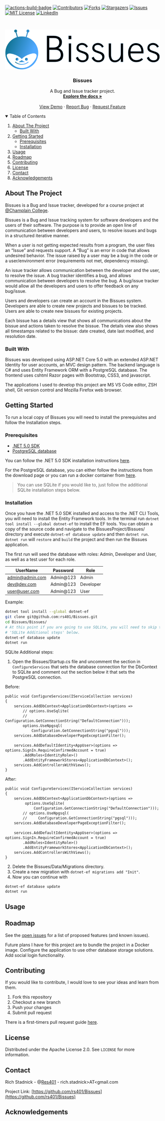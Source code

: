 <!-- Thanks https://github.com/othneildrew/Best-README-Template -->
<!-- PROJECT SHIELDS -->
<!--
*** I'm using markdown "reference style" links for readability.
*** Reference links are enclosed in brackets [ ] instead of parentheses ( ).
*** See the bottom of this document for the declaration of the reference variables
*** for contributors-url, forks-url, etc. This is an optional, concise syntax you may use.
*** https://www.markdownguide.org/basic-syntax/#reference-style-links
-->
[![actions-build-badge]][actions-build-url]
[![Contributors][contributors-shield]][contributors-url]
[![Forks][forks-shield]][forks-url]
[![Stargazers][stars-shield]][stars-url]
[![Issues][issues-shield]][issues-url]
[![MIT License][license-shield]][license-url]
[![LinkedIn][linkedin-shield]][linkedin-url]



<!-- PROJECT LOGO -->
<br />
<p align="center">
  <a href="https://github.com/rs401/Bissues">
    <img src="img/logo2.svg" alt="Logo">
  </a>

  <h3 align="center">Bissues</h3>

  <p align="center">
    A Bug and Issue tracker project.
    <br />
    <a href="https://github.com/rs401/Bissues"><strong>Explore the docs »</strong></a>
    <br />
    <br />
    <a href="https://github.com/rs401/Bissues">View Demo</a>
    ·
    <a href="https://github.com/rs401/Bissues/issues">Report Bug</a>
    ·
    <a href="https://github.com/rs401/Bissues/issues">Request Feature</a>
  </p>
</p>



<!-- TABLE OF CONTENTS -->
<details open="open">
  <summary>Table of Contents</summary>
  <ol>
    <li>
      <a href="#about-the-project">About The Project</a>
      <ul>
        <li><a href="#built-with">Built With</a></li>
      </ul>
    </li>
    <li>
      <a href="#getting-started">Getting Started</a>
      <ul>
        <li><a href="#prerequisites">Prerequisites</a></li>
        <li><a href="#installation">Installation</a></li>
      </ul>
    </li>
    <li><a href="#usage">Usage</a></li>
    <li><a href="#roadmap">Roadmap</a></li>
    <li><a href="#contributing">Contributing</a></li>
    <li><a href="#license">License</a></li>
    <li><a href="#contact">Contact</a></li>
    <li><a href="#acknowledgements">Acknowledgements</a></li>
  </ol>
</details>



<!-- ABOUT THE PROJECT -->
## About The Project

Bissues is a Bug and Issue tracker, developed for a course project at 
[&#64;Champlain College](https://twitter.com/ChamplainEdu).

Bissues is a Bug and Issue tracking system for software developers and the users 
of their software. The purpose is to provide an open line of communication 
between developers and users, to resolve issues and bugs in a structured 
iterative manner.

When a user is not getting expected results from a program, the user files an 
“Issue” and requests support. A “Bug” is an error in code that allows undesired 
behavior. The issue raised by a user may be a bug in the code or a 
user/environment error (requirements not met, dependency missing). 

An issue tracker allows communication between the developer and the user, to 
resolve the issue. A bug tracker identifies a bug, and allows communication 
between developers to resolve the bug. A bug/issue tracker would allow all the 
developers and users to offer feedback on any bug/issue.

Users and developers can create an account in the Bissues system. Developers are 
able to create new projects and bissues to be tracked. Users are able to create 
new bissues for existing projects.

Each bissue has a details view that shows all communications about the bissue 
and actions taken to resolve the bissue. The details view also shows all 
timestamps related to the bissue: date created, date last modified, and 
resolution date.



### Built With

Bissues was developed using ASP.NET Core 5.0 with an extended ASP.NET Identity 
for user accounts, an MVC design pattern. The backend language is C# and uses 
Entity Framework ORM with a PostgreSQL database. The frontend uses cshtml Razor 
pages with Bootstrap, CSS3, and javascript. 

The applications I used to develop this project are MS VS Code editor, ZSH 
shell, Git version control and Mozilla Firefox web browser.


<!-- GETTING STARTED -->
## Getting Started

To run a local copy of Bissues you will need to install the prerequisites and 
follow the Installation steps.

### Prerequisites

* [.NET 5.0 SDK](https://dotnet.microsoft.com/download/dotnet/5.0)
* [PostgreSQL database](https://www.postgresql.org/download/)

You can follow the .NET 5.0 SDK installation instructions 
[here](https://docs.microsoft.com/en-us/dotnet/core/install/).

For the PostgreSQL database, you can either follow the instructions from the 
download page or you can run a docker container from 
[here](https://hub.docker.com/_/postgres).

> You can use SQLite if you would like to, just follow the additional SQLite 
installation steps below.

### Installation

Once you have the .NET 5.0 SDK installed and access to the .NET CLI Tools, you 
will need to install the Entity Framework tools. In the terminal run 
`dotnet tool install --global dotnet-ef` to install the EF tools. You can obtain 
a copy of the source code and navigate to the BissuesProject/Bissues/ 
directory and execute `dotnet-ef database update` and then `dotnet run`. 
`dotnet run` will `restore` and `build` the project and then run the Bissues 
application.

The first run will seed the database with roles: Admin, Developer and User, as 
well as a test user for each role. 

|UserName|Password|Role|
|---    |---      |--- |
|admin@admin.com|Admin@123|Admin|
|dev@dev.com|Admin@123|Developer|
|user@user.com|Admin@123|User|

Example:

```bash
dotnet tool install --global dotnet-ef
git clone git@github.com:rs401/Bissues.git
cd Bissues/Bissues/
# At this point if you are going to use SQLite, you will need to skip to the 
# 'SQLite Additional steps' below.
dotnet-ef database update
dotnet run
```

SQLite Additional steps:

1. Open the Bissues/Startup.cs file and uncomment the section in 
`ConfigureServices` that sets the database connection for the DbContext to 
SQLite and comment out the section below it that sets the PostgreSQL connection.

Before:

```
public void ConfigureServices(IServiceCollection services)
{
    services.AddDbContext<ApplicationDbContext>(options =>
        // options.UseSqlite(
        //     Configuration.GetConnectionString("DefaultConnection")));
        options.UseNpgsql(
            Configuration.GetConnectionString("pgsql")));
    services.AddDatabaseDeveloperPageExceptionFilter();

    services.AddDefaultIdentity<AppUser>(options => options.SignIn.RequireConfirmedAccount = true)
        .AddRoles<IdentityRole>()
        .AddEntityFrameworkStores<ApplicationDbContext>();
    services.AddControllersWithViews();
}
```

After:

```
public void ConfigureServices(IServiceCollection services)
{
    services.AddDbContext<ApplicationDbContext>(options =>
         options.UseSqlite(
             Configuration.GetConnectionString("DefaultConnection")));
        // options.UseNpgsql(
        //     Configuration.GetConnectionString("pgsql")));
    services.AddDatabaseDeveloperPageExceptionFilter();

    services.AddDefaultIdentity<AppUser>(options => options.SignIn.RequireConfirmedAccount = true)
        .AddRoles<IdentityRole>()
        .AddEntityFrameworkStores<ApplicationDbContext>();
    services.AddControllersWithViews();
}
```

2. Delete the Bissues/Data/Migrations directory.
3. Create a new migration with `dotnet-ef migrations add "Init"`.
4. Now you can continue with
```
dotnet-ef database update
dotnet run
```

<!-- USAGE EXAMPLES -->
## Usage



<!-- ROADMAP -->
## Roadmap

See the [open issues](https://github.com/rs401/Bissues/issues) for a list of 
proposed features (and known issues).

Future plans I have for this project are to bundle the project in a Docker 
image. Configure the application to use other database storage solutions. Add 
social login functionality.

<!-- CONTRIBUTING -->
## Contributing

If you would like to contribute, I would love to see your ideas and learn from 
them. 

1. Fork this repository
2. Checkout a new branch
3. Push your changes
4. Submit pull request

There is a first-timers pull request guide [here](https://github.com/firstcontributions/first-contributions).

<!-- LICENSE -->
## License

Distributed under the Apache License 2.0. See `LICENSE` for more information.



<!-- CONTACT -->
## Contact

Rich Stadnick - @[Res401](https://twitter.com/Res401) - rich.stadnick&gt;AT&lt;gmail.com

Project Link: [https://github.com/rs401/Bissues](https://github.com/rs401/Bissues)



<!-- ACKNOWLEDGEMENTS -->
## Acknowledgements





<!-- MARKDOWN LINKS & IMAGES -->
<!-- https://www.markdownguide.org/basic-syntax/#reference-style-links -->
[contributors-shield]: https://img.shields.io/github/contributors/rs401/Bissues.svg?style=for-the-badge
[contributors-url]: https://github.com/rs401/Bissues/graphs/contributors
[forks-shield]: https://img.shields.io/github/forks/rs401/Bissues.svg?style=for-the-badge
[forks-url]: https://github.com/rs401/Bissues/network/members
[stars-shield]: https://img.shields.io/github/stars/rs401/Bissues.svg?style=for-the-badge
[stars-url]: https://github.com/rs401/Bissues/stargazers
[issues-shield]: https://img.shields.io/github/issues/rs401/Bissues.svg?style=for-the-badge
[issues-url]: https://github.com/rs401/Bissues/issues
[license-shield]: https://img.shields.io/github/license/rs401/Bissues.svg?style=for-the-badge
[license-url]: https://github.com/rs401/Bissues/blob/master/LICENSE.txt
[linkedin-shield]: https://img.shields.io/badge/-LinkedIn-black.svg?style=for-the-badge&logo=linkedin&colorB=555
[linkedin-url]: https://linkedin.com/in/richard-stadnick-3b4ab53b
[product-screenshot]: images/screenshot.png
[actions-build-badge]: https://github.com/rs401/Bissues/actions/workflows/BissuesBuild.UnitTests.yml/badge.svg
[actions-build-url]: https://github.com/rs401/Bissues/actions/workflows/BissuesBuild.UnitTests.yml

